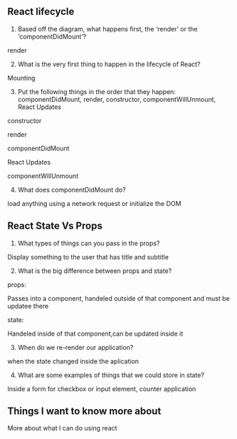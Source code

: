 ## React lifecycle

1. Based off the diagram, what happens first, the ‘render’ or the ‘componentDidMount’?

render

2. What is the very first thing to happen in the lifecycle of React?

Mounting

3. Put the following things in the order that they happen: componentDidMount, render, constructor, componentWillUnmount, React Updates

constructor

render

componentDidMount

React Updates

componentWillUnmount


4. What does componentDidMount do?


load anything using a network request or initialize the DOM

## React State Vs Props

1. What types of things can you pass in the props?

Display something to the user that has title and subtitle

2. What is the big difference between props and state?

props: 

Passes into a component, handeled outside of that component and must be updatee there

state:

Handeled inside of that component,can be updated inside it

3. When do we re-render our application?

when the state changed inside the aplication

4. What are some examples of things that we could store in state?

Inside a form for checkbox or input element, counter application

## Things I want to know more about

 More about what I can do using react 